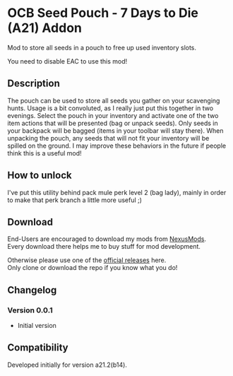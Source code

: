 # OCB Seed Pouch  - 7 Days to Die (A21) Addon

Mod to store all seeds in a pouch to free up used inventory slots.

You need to disable EAC to use this mod!

## Description

The pouch can be used to store all seeds you gather on your scavenging
hunts. Usage is a bit convoluted, as I really just put this together in
two evenings. Select the pouch in your inventory and activate one of the
two item actions that will be presented (bag or unpack seeds). Only seeds
in your backpack will be bagged (items in your toolbar will stay there).
When unpacking the pouch, any seeds that will not fit your inventory will
be spilled on the ground. I may improve these behaviors in the future if
people think this is a useful mod!

## How to unlock

I've put this utility behind pack mule perk level 2 (bag lady),
mainly in order to make that perk branch a little more useful ;)

## Download

End-Users are encouraged to download my mods from [NexusMods][3].  
Every download there helps me to buy stuff for mod development.

Otherwise please use one of the [official releases][2] here.  
Only clone or download the repo if you know what you do!

## Changelog

### Version 0.0.1

- Initial version

## Compatibility

Developed initially for version a21.2(b14).

[1]: https://github.com/OCB7D2D/OcbSeedPouch
[2]: https://github.com/OCB7D2D/OcbSeedPouch/releases
[3]: https://www.nexusmods.com/7daystodie/mods/xxxx
